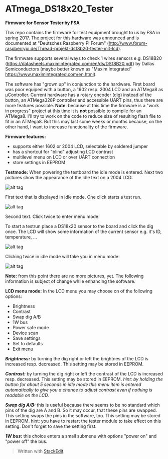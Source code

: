 

**ATmega_DS18x20_Tester**
=====================

**Firmware for Sensor Tester by FSA**

This repo contains the firmware for test equipment brought to us by FSA in spring 2017. The project for this hardware was announced and is documented at "Deutsches Raspberry Pi Forum" (http://www.forum-raspberrypi.de/Thread-projekt-ds18b20-tester-mit-lcd).

The firmware supports several ways to check 1 wires sensors e.g. DS18B20 (https://datasheets.maximintegrated.com/en/ds/DS18B20.pdf) by Dallas Semiconductors (maybe better known as "Maxim Integrated" https://www.maximintegrated.com/en.html).

The software has "grown up" in conjunction to the hardware. First board was poor equiped with a button, a 1602 resp. 2004 LCD and an ATMega8 as µController.
Current hardware has a rotary encoder (dig) instead of the button, an ATMega328P controller and accessible UART pins, thus there are more features possible.
**Note**:   because at this time the firmware is a "work in progress" project at this time it is **not** possible to compile for an ATMega8.
I'll try to work on the code to reduce size of resulting flash file to fit in an ATMega8.
But this may last some weeks or months because, on the other hand, I want to increase functionality of the firmware.

**Firmware features:**

 - supports either 1602 or 2004 LCD, selectable by soldered jumper
 - has a shortcut for "blind" adjusting LCD contrast
 - multilevel menu on LCD or over UART connection 
 - store settings in EEPROM

**Testmode:**
When powering the testboard the idle mode is entered. Next two pictures show the appearance of the idle text on a 2004 LCD:
  
![alt tag](http://dreamshader.bplaced.net/Images/github/idle1.png) 

First text that is displayed in idle mode. One click starts a test run.

![alt tag](http://dreamshader.bplaced.net/Images/github/idle2.png) 

Second text. Click twice to enter menu mode.

To start a testrun place a DS18x20 sensor to the board and click the dig once. The LCD will show some information of the current sensor e.g. it's ID, temperature, ...

![alt tag](http://dreamshader.bplaced.net/Images/github/test.png) 

Clicking twice in idle mode will take you in menu mode:

![alt tag](http://dreamshader.bplaced.net/Images/github/main.png) 

**Note:** from this point there are no more pictures, yet. The following information is subject of change while enhancing the software.

**LCD menu mode:**
In the LCD menu you may choose on of the following options:
 - Brightness
 - Contrast
 - Swap dig A/B
 - 1W bus
 - Power safe mode
 - Device scan
 - Save settings
 - Set to defaults
 - Exit menu

***Brightness:*** by turning the dig right or left the brightnes of the LCD is increased resp. decreased. This setting may be stored in EEPROM.

***Contrast:*** by turning the dig right or left the contrast of the LCD is increased resp. decreased. This setting may be stored in EEPROM.
*hint: by holding the button for about 5 seconds in idle mode this menu item is entered automatically to give you a chance to adjust contrast even if nothing is readable on the LCD.*

***Swap dig A/B:*** this is useful because there seems to be no standard which pins of the dig are A and B. So it may occur, that these pins are swapped. This setting swaps the pins in the software, too. This setting may be stored in EEPROM.
hint: you have to restart the tester module to take effect on this setting. Don't forget to save the setting first.

 ***1W bus:*** this choice enters a small submenu with options "power on" and "power off" the bus.  


> Written with [StackEdit](https://stackedit.io/).
